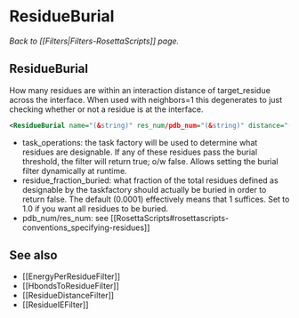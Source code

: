 # ResidueBurial
*Back to [[Filters|Filters-RosettaScripts]] page.*
## ResidueBurial

How many residues are within an interaction distance of target\_residue across the interface. When used with neighbors=1 this degenerates to just checking whether or not a residue is at the interface.

```xml
<ResidueBurial name="(&string)" res_num/pdb_num="(&string)" distance="(8.0 &Real)" neighbors="(1 &Integer)" task_operations="(&comma-delimited list of taskoperations)" residue_fraction_buried="(0.0001 &Real)"/>
```

-   task\_operations: the task factory will be used to determine what residues are designable. If any of these residues pass the burial threshold, the filter will return true; o/w false. Allows setting the burial filter dynamically at runtime.
-   residue\_fraction\_buried: what fraction of the total residues defined as designable by the taskfactory should actually be buried in order to return false. The default (0.0001) effectively means that 1 suffices. Set to 1.0 if you want all residues to be buried.
-   pdb\_num/res\_num: see [[RosettaScripts#rosettascripts-conventions_specifying-residues]]

## See also

* [[EnergyPerResidueFilter]]
* [[HbondsToResidueFilter]]
* [[ResidueDistanceFilter]]
* [[ResidueIEFilter]]

